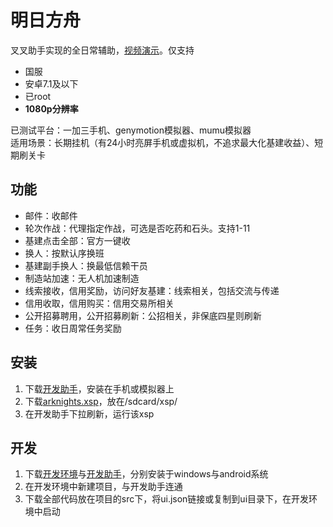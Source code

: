 # 明日方舟
叉叉助手实现的全日常辅助，[视频演示](https://www.bilibili.com/video/BV1gJ411p7Ck/)。仅支持

- 国服
- 安卓7.1及以下
- 已root
- **1080p分辨率**

已测试平台：一加三手机、genymotion模拟器、mumu模拟器  
适用场景：长期挂机（有24小时亮屏手机或虚拟机，不追求最大化基建收益）、短期刷关卡

## 功能
- 邮件：收邮件
- 轮次作战：代理指定作战，可选是否吃药和石头。支持1-11
- 基建点击全部：官方一键收
- 换人：按默认序换班
- 基建副手换人：换最低信赖干员
- 制造站加速：无人机加速制造
- 线索接收，信用奖励，访问好友基建：线索相关，包括交流与传递
- 信用收取，信用购买：信用交易所相关
- 公开招募聘用，公开招募刷新：公招相关，非保底四星则刷新
- 任务：收日周常任务奖励

## 安装
1. 下载[开发助手](https://github.com/tkkcc/arknights/releases/download/interpreter/com.xxscript.idehelper_1.2.13_1213.apk)，安装在手机或模拟器上
2. 下载[arknights.xsp](https://github.com/tkkcc/arknights/releases/latest/download/arknights.xsp)，放在/sdcard/xsp/
3. 在开发助手下拉刷新，运行该xsp

## 开发
1. 下载[开发环境](https://github.com/tkkcc/arknights/releases/download/interpreter/CCJCKFIJ_2.0.1.7.exe)与[开发助手](https://github.com/tkkcc/arknights/releases/download/interpreter/com.xxscript.idehelper_1.2.13_1213.apk)，分别安装于windows与android系统
2. 在开发环境中新建项目，与开发助手连通
3. 下载全部代码放在项目的src下，将ui.json链接或复制到ui目录下，在开发环境中启动